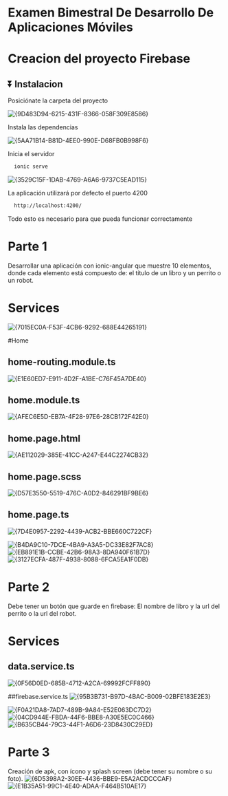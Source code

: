 # Examen Bimestral De Desarrollo De Aplicaciones Móviles

# Creacion del proyecto Firebase 

## ⏬ Instalacion

Posiciónate la carpeta del proyecto

  ![{9D483D94-6215-431F-8366-058F309E8586}](https://github.com/user-attachments/assets/4347b492-6d9c-4c26-b5cd-716eccb91b21)


Instala las dependencias

  ![{5AA71B14-B81D-4EE0-990E-D68FB0B998F6}](https://github.com/user-attachments/assets/5276db76-85ef-47c0-9c70-6aa4ac8f4568)

Inicia el servidor

```bash
  ionic serve
```
![{3529C15F-1DAB-4769-A6A6-9737C5EAD115}](https://github.com/user-attachments/assets/bb247071-f1b9-4f0e-9da1-3c0ecd7b8ff5)


La aplicación utilizará por defecto el puerto 4200

```bash
  http://localhost:4200/
```

Todo esto es necesario para que pueda funcionar correctamente


# Parte 1 

Desarrollar una aplicación con ionic-angular que muestre 10 elementos, donde cada 
elemento está compuesto de: el título de un libro y un perrito o un robot.

# Services
![{7015EC0A-F53F-4CB6-9292-688E44265191}](https://github.com/user-attachments/assets/44aa1d67-5816-4ef2-b21c-e095bdc7a6bf)

#Home

## home-routing.module.ts
![{E1E60ED7-E911-4D2F-A1BE-C76F45A7DE40}](https://github.com/user-attachments/assets/d14f5203-0db5-4006-ba40-f971357e6f9f)

## home.module.ts
![{AFEC6E5D-EB7A-4F28-97E6-28CB172F42E0}](https://github.com/user-attachments/assets/c6b734ec-64a3-45e3-bfb4-73a88249345f)

## home.page.html
![{AE112029-385E-41CC-A247-E44C2274CB32}](https://github.com/user-attachments/assets/efaa57b6-585f-42c5-becb-93535ab3167b)

## home.page.scss
![{D57E3550-5519-476C-A0D2-846291BF9BE6}](https://github.com/user-attachments/assets/66bd3f9e-9380-46f3-981b-2ed569b8040f)

## home.page.ts
![{7D4E0957-2292-4439-ACB2-BBE660C722CF}](https://github.com/user-attachments/assets/269d844d-82e3-4dbd-acbc-e76a20f13bb6)

![{B4DA9C10-7DCE-4BA9-A3A5-DC33E82F7AC8}](https://github.com/user-attachments/assets/25a086d0-4aee-48af-8514-2e611941c2f0)
![{EB891E1B-CCBE-42B6-98A3-8DA940F61B7D}](https://github.com/user-attachments/assets/41c37f52-a934-4565-a155-958f3a1731b3)
![{3127ECFA-487F-4938-8088-6FCA5EA1F0DB}](https://github.com/user-attachments/assets/b94088b1-dc97-4239-83a6-7c4ab7c8d81c)



# Parte 2 
Debe tener un botón que guarde en firebase: 
El nombre de libro y  la url del perrito o la url del robot.

# Services

## data.service.ts
![{0F56D0ED-685B-4712-A2CA-69992FCFF890}](https://github.com/user-attachments/assets/88fabc84-e8d2-4860-9e42-43259803d7d9)

##firebase.service.ts
![{95B3B731-B97D-4BAC-B009-02BFE183E2E3}](https://github.com/user-attachments/assets/779b9199-df7f-4e4a-9bb9-667ca4980084)


![{F0A21DA8-7AD7-489B-9A84-E52E063DC7D2}](https://github.com/user-attachments/assets/52e001f0-cac8-48c5-a6f8-b6c1361bac61)
![{04CD944E-FBDA-44F6-BBE8-A30E5EC0C466}](https://github.com/user-attachments/assets/3dd1cabe-3d70-4974-a803-acac5f807656)
![{B635CB44-79C3-44F1-A6D6-23D8430C29ED}](https://github.com/user-attachments/assets/5b0ac852-ec4e-41b3-824e-f2d4391c2297)

# Parte 3 
Creación de apk, con ícono y splash screen (debe tener su nombre o su foto). 
![{6D5398A2-30EE-4436-BBE9-E5A2ACDCCCAF}](https://github.com/user-attachments/assets/454f37da-d3fe-4d1d-b7c1-6be6e51b0d25)
![{E1B35A51-99C1-4E40-ADAA-F464B510AE17}](https://github.com/user-attachments/assets/0c8920aa-e7ab-4f06-9be7-d4030e49b555)












